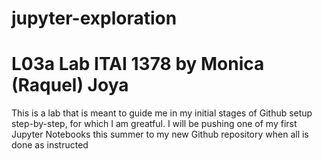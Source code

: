 # jupyter-exploration
# L03a Lab ITAI 1378 by Monica (Raquel) Joya
This is a lab that is meant to guide me in my initial stages of Github setup step-by-step, for which I am greatful. I will be pushing one of my first Jupyter Notebooks this summer to my new Github repository when all is done as instructed
